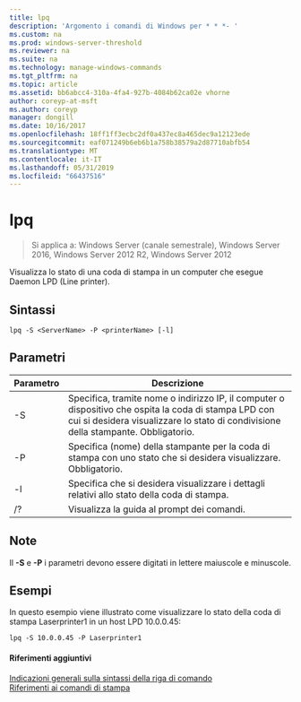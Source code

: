 ```yaml
---
title: lpq
description: 'Argomento i comandi di Windows per * * *- '
ms.custom: na
ms.prod: windows-server-threshold
ms.reviewer: na
ms.suite: na
ms.technology: manage-windows-commands
ms.tgt_pltfrm: na
ms.topic: article
ms.assetid: bb6abcc4-310a-4fa4-927b-4084b62ca02e vhorne
author: coreyp-at-msft
ms.author: coreyp
manager: dongill
ms.date: 10/16/2017
ms.openlocfilehash: 18ff1ff3ecbc2df0a437ec8a465dec9a12123ede
ms.sourcegitcommit: eaf071249b6eb6b1a758b38579a2d87710abfb54
ms.translationtype: MT
ms.contentlocale: it-IT
ms.lasthandoff: 05/31/2019
ms.locfileid: "66437516"
---
```

# <a name="lpq"></a>lpq

>Si applica a: Windows Server (canale semestrale), Windows Server 2016, Windows Server 2012 R2, Windows Server 2012

Visualizza lo stato di una coda di stampa in un computer che esegue Daemon LPD (Line printer).  

## <a name="syntax"></a>Sintassi  
```  
lpq -S <ServerName> -P <printerName> [-l]  
```  
## <a name="parameters"></a>Parametri  

|    Parametro     |                                                                        Descrizione                                                                        |
|------------------|-----------------------------------------------------------------------------------------------------------------------------------------------------------|
| -S <ServerName>  | Specifica, tramite nome o indirizzo IP, il computer o dispositivo che ospita la coda di stampa LPD con cui si desidera visualizzare lo stato di condivisione della stampante. Obbligatorio. |
| -P <printerName> |                           Specifica (nome) della stampante per la coda di stampa con uno stato che si desidera visualizzare. Obbligatorio.                           |
|        -l        |                                      Specifica che si desidera visualizzare i dettagli relativi allo stato della coda di stampa.                                      |
|        /?        |                                                           Visualizza la guida al prompt dei comandi.                                                            |

## <a name="remarks"></a>Note  
Il **-S** e **-P** i parametri devono essere digitati in lettere maiuscole e minuscole.  
## <a name="BKMK_examples"></a>Esempi  
In questo esempio viene illustrato come visualizzare lo stato della coda di stampa Laserprinter1 in un host LPD 10.0.0.45:  
```  
lpq -S 10.0.0.45 -P Laserprinter1  
```  
#### <a name="additional-references"></a>Riferimenti aggiuntivi  
[Indicazioni generali sulla sintassi della riga di comando](command-line-syntax-key.md)  
[Riferimenti ai comandi di stampa](print-command-reference.md)  
